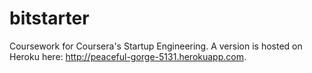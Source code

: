 bitstarter
==========

Coursework for Coursera's Startup Engineering.  A version is hosted on Heroku here: <a href='http://peaceful-gorge-5131.herokuapp.com'>http://peaceful-gorge-5131.herokuapp.com</a>.

